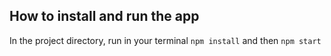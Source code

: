 ## How to install and run the app
In the project directory, run in your terminal `npm install` and then `npm start`
